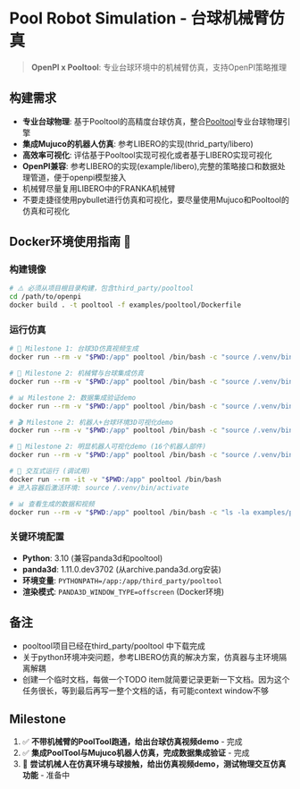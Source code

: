 # Pool Robot Simulation - 台球机械臂仿真

> **OpenPI x Pooltool**: 专业台球环境中的机械臂仿真，支持OpenPI策略推理

## 构建需求
- **专业台球物理**: 基于Pooltool的高精度台球仿真，整合[Pooltool](https://github.com/ekiefl/pooltool)专业台球物理引擎
-  **集成Mujuco的机器人仿真**: 参考LIBERO的实现(thrid_party/libero)
-  **高效率可视化**: 评估基于Pooltool实现可视化或者基于LIBERO实现可视化
-  **OpenPI兼容**: 参考LIBERO的实现(example/libero),完整的策略接口和数据处理管道，便于openpi模型接入
- 机械臂尽量复用LIBERO中的FRANKA机械臂
- 不要走捷径使用pybullet进行仿真和可视化，要尽量使用Mujuco和Pooltool的仿真和可视化

## Docker环境使用指南 🐳

### 构建镜像
```bash
# ⚠️ 必须从项目根目录构建，包含third_party/pooltool
cd /path/to/openpi
docker build . -t pooltool -f examples/pooltool/Dockerfile
```

### 运行仿真
```bash
# 🎯 Milestone 1: 台球3D仿真视频生成
docker run --rm -v "$PWD:/app" pooltool /bin/bash -c "source /.venv/bin/activate && python examples/pooltool/milestone1_3d_video_fixed.py"

# 🤖 Milestone 2: 机械臂与台球集成仿真
docker run --rm -v "$PWD:/app" pooltool /bin/bash -c "source /.venv/bin/activate && python examples/pooltool/milestone2_mujoco_integration.py"

# 📊 Milestone 2: 数据集成验证demo
docker run --rm -v "$PWD:/app" pooltool /bin/bash -c "source /.venv/bin/activate && python examples/pooltool/milestone2_data_demo.py"

# 🎬 Milestone 2: 机器人+台球环境3D可视化demo
docker run --rm -v "$PWD:/app" pooltool /bin/bash -c "source /.venv/bin/activate && python examples/pooltool/milestone2_simple_3d_demo.py"

# 🤖 Milestone 2: 明显机器人可视化demo (16个机器人部件)
docker run --rm -v "$PWD:/app" pooltool /bin/bash -c "source /.venv/bin/activate && python examples/pooltool/milestone2_robot_visible_demo.py"

# 🐚 交互式运行 (调试用)
docker run --rm -it -v "$PWD:/app" pooltool /bin/bash
# 进入容器后激活环境: source /.venv/bin/activate

# 📊 查看生成的数据和视频
docker run --rm -v "$PWD:/app" pooltool /bin/bash -c "ls -la examples/pooltool/data/"
```

### 关键环境配置
- **Python**: 3.10 (兼容panda3d和pooltool)
- **panda3d**: 1.11.0.dev3702 (从archive.panda3d.org安装)
- **环境变量**: `PYTHONPATH=/app:/app/third_party/pooltool`
- **渲染模式**: `PANDA3D_WINDOW_TYPE=offscreen` (Docker环境)

## 备注
- pooltool项目已经在third_party/pooltool 中下载完成
- 关于python环境冲突问题，参考LIBERO仿真的解决方案，仿真器与主环境隔离解耦
- 创建一个临时文档，每做一个TODO item就简要记录更新一下文档。因为这个任务很长，等到最后再写一整个文档的话，有可能context window不够


## Milestone
1. ✅ **不带机械臂的PoolTool跑通，给出台球仿真视频demo** - 完成
2. ✅ **集成PoolTool与Mujuco机器人仿真，完成数据集成验证** - 完成
3. 🔄 **尝试机械人在仿真环境与球接触，给出仿真视频demo，测试物理交互仿真功能** - 准备中